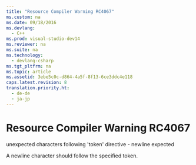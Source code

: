 ```yaml
---
title: "Resource Compiler Warning RC4067"
ms.custom: na
ms.date: 09/18/2016
ms.devlang: 
  - C++
ms.prod: visual-studio-dev14
ms.reviewer: na
ms.suite: na
ms.technology: 
  - devlang-csharp
ms.tgt_pltfrm: na
ms.topic: article
ms.assetid: 3ebe5c0c-d864-4a5f-8f13-6ce3ddc4e118
caps.latest.revision: 8
translation.priority.ht: 
  - de-de
  - ja-jp
---
```

# Resource Compiler Warning RC4067
unexpected characters following 'token' directive - newline expected  
  
 A newline character should follow the specified token.